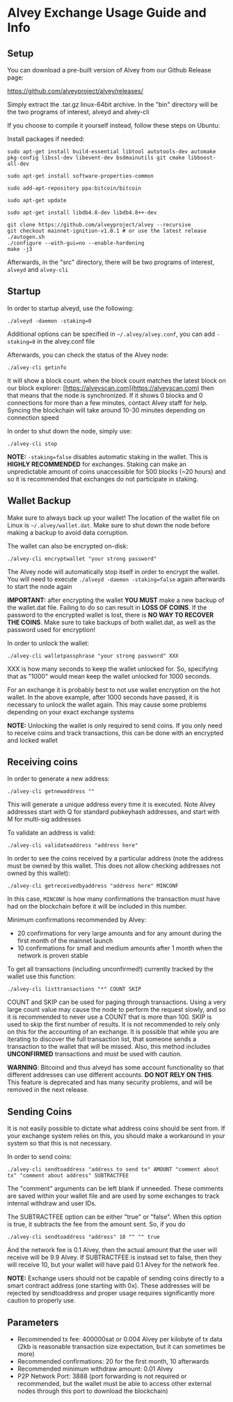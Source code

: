 # Alvey Exchange Usage Guide and Info

## Setup

You can download a pre-built version of Alvey from our Github Release page:

https://github.com/alveyproject/alvey/releases/

Simply extract the .tar.gz linux-64bit archive. In the "bin" directory will be the two programs of interest, alveyd and alvey-cli

If you choose to compile it yourself instead, follow these steps on Ubuntu:

Install packages if needed:


```
sudo apt-get install build-essential libtool autotools-dev automake pkg-config libssl-dev libevent-dev bsdmainutils git cmake libboost-all-dev

sudo apt-get install software-properties-common

sudo add-apt-repository ppa:bitcoin/bitcoin

sudo apt-get update

sudo apt-get install libdb4.8-dev libdb4.8++-dev
```



```
git clone https://github.com/alveyproject/alvey --recursive
git checkout mainnet-ignition-v1.0.1 # or use the latest release
./autogen.sh
./configure --with-gui=no --enable-hardening
make -j3
```

Afterwards, in the "src" directory, there will be two programs of interest, `alveyd` and `alvey-cli`

## Startup

In order to startup alveyd, use the following:


```
./alveyd -daemon -staking=0
```

Additional options can be specified in `~/.alvey/alvey.conf`, you can add `-staking=0` in the alvey.conf file

Afterwards, you can check the status of the Alvey node:


```
./alvey-cli getinfo
```


It will show a block count. when the block count matches the latest block on our block explorer: [https://alveyscan.com](https://alveyscan.com) then that means that the node is synchronized. If it shows 0 blocks and 0 connections for more than a few minutes, contact Alvey staff for help. Syncing the blockchain will take around 10-30 minutes depending on connection speed


In order to shut down the node, simply use:

```
./alvey-cli stop
```

**NOTE:** `-staking=false` disables automatic staking in the wallet. This is **HIGHLY RECOMMENDED** for exchanges. Staking can make an unpredictable amount of coins unaccessible for 500 blocks (~20 hours) and so it is recommended that exchanges do not participate in staking.

## Wallet Backup

Make sure to always back up your wallet! The location of the wallet file on Linux is `~/.alvey/wallet.dat`. Make sure to shut down the node before making a backup to avoid data corruption.

The wallet can also be encrypted on-disk:


```
./alvey-cli encryptwallet "your strong password"
```

The Alvey node will automatically stop itself in order to encrypt the wallet. You will need to execute `./alveyd -daemon -staking=false` again afterwards to start the node again

**IMPORTANT:** after encrypting the wallet **YOU MUST** make a new backup of the wallet.dat file. Failing to do so can result in **LOSS OF COINS**. If the password to the encrypted wallet is lost, there is **NO WAY TO RECOVER THE COINS**. Make sure to take backups of both wallet.dat, as well as the password used for encryption!

In order to unlock the wallet:


```
./alvey-cli walletpassphrase "your strong password" XXX
```


XXX is how many seconds to keep the wallet unlocked for. So, specifying that as "1000" would mean keep the wallet unlocked for 1000 seconds.

For an exchange it is probably best to not use wallet encryption on the hot wallet. In the above example, after 1000 seconds have passed, it is necessary to unlock the wallet again. This may cause some problems depending on your exact exchange systems

**NOTE:** Unlocking the wallet is only required to send coins. If you only need to receive coins and track transactions, this can be done with an encrypted and locked wallet

## Receiving coins

In order to generate a new address:


```
./alvey-cli getnewaddress ""
```

This will generate a unique address every time it is executed. Note Alvey addresses start with Q for standard pubkeyhash addresses, and start with M for multi-sig addresses

To validate an address is valid:


```
./alvey-cli validateaddress "address here"
```

In order to see the coins received by a particular address (note the address must be owned by this wallet. This does not allow checking addresses not owned by this wallet):


```
./alvey-cli getreceivedbyaddress "address here" MINCONF
```

In this case, `MINCONF` is how many confirmations the transaction must have had on the blockchain before it will be included in this number.

Minimum confirmations recommended by Alvey:

- 20 confirmations for very large amounts and for any amount during the first month of the mainnet launch
- 10 confirmations for small and medium amounts after 1 month when the network is proven stable

To get all transactions (including unconfirmed!) currently tracked by the wallet use this function:


```
./alvey-cli listtransactions "*" COUNT SKIP
```

COUNT and SKIP can be used for paging through transactions. Using a very large count value may cause the node to perform the request slowly, and so it is recommended to never use a COUNT that is more than 100. SKIP is used to skip the first number of results. It is not recommended to rely only on this for the accounting of an exchange. It is possible that while you are iterating to discover the full transaction list, that someone sends a transaction to the wallet that will be missed. Also, this method includes **UNCONFIRMED** transactions and must be used with caution.

**WARNING**: Bitcoind and thus alveyd has some account functionality so that different addresses can use different accounts. **DO NOT RELY ON THIS**. This feature is deprecated and has many security problems, and will be removed in the next release.

## Sending Coins

It is not easily possible to dictate what address coins should be sent from. If your exchange system relies on this, you should make a workaround in your system so that this is not necessary.

In order to send coins:


```
./alvey-cli sendtoaddress "address to send to" AMOUNT "comment about tx" "comment about address" SUBTRACTFEE
```

The "comment" arguments can be left blank if unneeded. These comments are saved within your wallet file and are used by some exchanges to track internal withdraw and user IDs.

The SUBTRACTFEE option can be either "true" or "false". When this option is true, it subtracts the fee from the amount sent. So, if you do


```
./alvey-cli sendtoaddress "address" 10 "" "" true
```

And the network fee is 0.1 Alvey, then the actual amount that the user will receive will be 9.9 Alvey. If SUBTRACTFEE is instead set to false, then they will receive 10, but your wallet will have paid 0.1 Alvey for the network fee.

**NOTE:** Exchange users should not be capable of sending coins directly to a smart contract address (one starting with 0x). These addresses will be rejected by sendtoaddress and proper usage requires significantly more caution to properly use.

## Parameters

- Recommended tx fee: 400000sat or 0.004 Alvey per kilobyte of tx data (2kb is reasonable transaction size expectation, but it can sometimes be more)
- Recommended confirmations: 20 for the first month, 10 afterwards
- Recommended minimum withdraw amount: 0.01 Alvey
- P2P Network Port: 3888 (port forwarding is not required or recommended, but the wallet must be able to access other external nodes through this port to download the blockchain)
